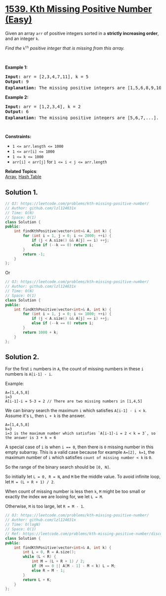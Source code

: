 # [1539. Kth Missing Positive Number (Easy)](https://leetcode.com/problems/kth-missing-positive-number/)

<p>Given an array <code>arr</code>&nbsp;of positive integers&nbsp;sorted in a <strong>strictly increasing order</strong>, and an integer <code><font face="monospace">k</font></code>.</p>

<p><em>Find the </em><font face="monospace"><code>k<sup>th</sup></code></font><em>&nbsp;positive integer that is missing from this array.</em></p>

<p>&nbsp;</p>
<p><strong>Example 1:</strong></p>

<pre><strong>Input:</strong> arr = [2,3,4,7,11], k = 5
<strong>Output:</strong> 9
<strong>Explanation: </strong>The missing positive integers are [1,5,6,8,9,10,12,13,...]. The 5<sup>th</sup>&nbsp;missing positive integer is 9.
</pre>

<p><strong>Example 2:</strong></p>

<pre><strong>Input:</strong> arr = [1,2,3,4], k = 2
<strong>Output:</strong> 6
<strong>Explanation: </strong>The missing positive integers are [5,6,7,...]. The 2<sup>nd</sup> missing positive integer is 6.
</pre>

<p>&nbsp;</p>
<p><strong>Constraints:</strong></p>

<ul>
	<li><code>1 &lt;= arr.length &lt;= 1000</code></li>
	<li><code>1 &lt;= arr[i] &lt;= 1000</code></li>
	<li><code>1 &lt;= k &lt;= 1000</code></li>
	<li><code>arr[i] &lt; arr[j]</code> for <code>1 &lt;= i &lt; j &lt;= arr.length</code></li>
</ul>

**Related Topics**:  
[Array](https://leetcode.com/tag/array/), [Hash Table](https://leetcode.com/tag/hash-table/)

## Solution 1.

```cpp
// OJ: https://leetcode.com/problems/kth-missing-positive-number/
// Author: github.com/lzl124631x
// Time: O(N)
// Space: O(1)
class Solution {
public:
    int findKthPositive(vector<int>& A, int k) {
        for (int i = 1, j = 0; i <= 2000; ++i) {
            if (j < A.size() && A[j] == i) ++j;
            else if (--k == 0) return i;
        }
        return -1;
    }
};
```

Or

```cpp
// OJ: https://leetcode.com/problems/kth-missing-positive-number/
// Author: github.com/lzl124631x
// Time: O(N)
// Space: O(1)
class Solution {
public:
    int findKthPositive(vector<int>& A, int k) {
        for (int i = 1, j = 0; i <= 1000; ++i) {
            if (j < A.size() && A[j] == i) ++j;
            else if (--k == 0) return i;
        }
        return 1000 + k;
    }
};
```

## Solution 2.

For the first `i` numbers in `A`, the count of missing numbers in these `i` numbers is `A[i-1] - i`.

Example:

```
A=[1,4,5,8]
i=3
A[i-1]-i = 5-3 = 2 // There are two missing numbers in [1,4,5]
```

We can binary search the maximum `i` which satisfies `A[i-1] - i < k`. Assume it's `L`, then `L + k` is the answer.

```
A=[1,4,5,8]
k=3
i=3 is the maximum number which satisfies `A[i-1]-i = 2 < k = 3`, so the answer is 3 + k = 6
```

A special case of `i` is when `i == 0`, then there is `0` missing number in this empty subarray. This is a valid case because for example `A=[2], k=1`, the maximum number of `i` which satisfies `count of missing number < k` is `0`.

So the range of the binary search should be `[0, N]`.

So initially let `L = 0, R = N`, and `M` be the middle value. To avoid infinite loop, let `M = (L + R + 1) / 2`.

When count of missing number is less then `k`, `M` might be too small or exactly the index we are looing for, we let `L = M`.

Otherwise, `M` is too large, let `R = M - 1`.

```cpp
// OJ: https://leetcode.com/problems/kth-missing-positive-number/
// Author: github.com/lzl124631x
// Time: O(logN)
// Space: O(1)
// Ref: https://leetcode.com/problems/kth-missing-positive-number/discuss/779999/JavaC%2B%2BPython-O(logN)
class Solution {
public:
    int findKthPositive(vector<int>& A, int k) {
        int L = 0, R = A.size();
        while (L < R) {
            int M = (L + R + 1) / 2;
            if (M == 0 || A[M - 1] - M < k) L = M;
            else R = M - 1;
        }
        return L + K;
    }
};
```